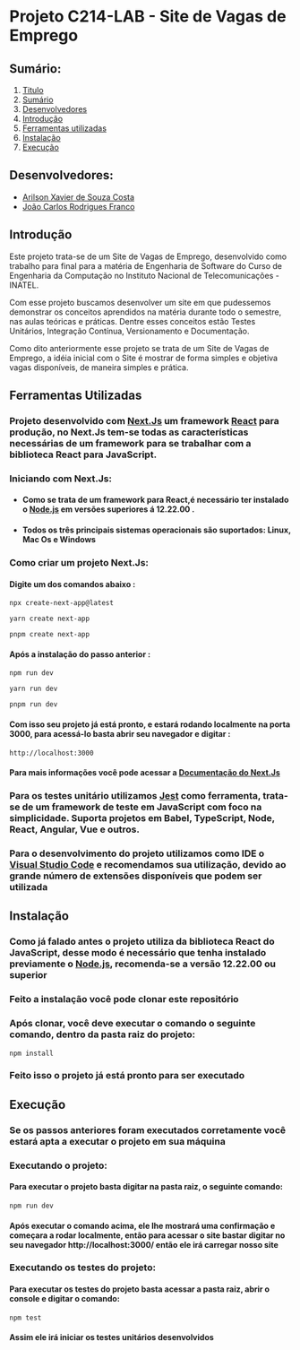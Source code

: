 # Projeto C214-LAB - Site de Vagas de Emprego <a id="Titulo"></a>

## Sumário:<a id="Sumario"></a>

1. [Titulo](#Titulo)
2. [Sumário](#Sumario)
3. [Desenvolvedores](#Desenvolvedores)
4. [Introdução](#Introducao)
5. [Ferramentas utilizadas](#Ferramentas)
7. [Instalação](#Instalacao)
8. [Execução](#Execucao)

## Desenvolvedores: <a id="Desenvolvedores"></a>

* [Arilson Xavier de Souza Costa](https://github.com/Arilson-X)
* [João Carlos Rodrigues Franco](https://github.com/Jcarlos1999)

## Introdução <a id="Introducao"></a>

<p>Este projeto trata-se de um Site de Vagas de Emprego, desenvolvido como trabalho para final para a matéria de Engenharia de Software do Curso de Engenharia da Computação no Instituto Nacional de Telecomunicações - INATEL.</p>
<p>Com esse projeto buscamos desenvolver um site em que pudessemos demonstrar os conceitos aprendidos na matéria durante todo o semestre, nas aulas teóricas e práticas. Dentre esses conceitos estão Testes Unitários, Integração Contínua, Versionamento e Documentação.<p>
<p>Como dito anteriormente esse projeto se trata de um Site de Vagas de Emprego, a idéia inicial com o Site é mostrar de forma simples e objetiva vagas disponíveis, de maneira simples e prática.<p>

## Ferramentas Utilizadas <a id="Ferramentas"></a>

    
### Projeto desenvolvido com **[Next.Js](https://nextjs.org/)** um framework **[React](https://pt-br.reactjs.org/)** para produção, no **Next.Js** tem-se todas as características necessárias de um framework para se trabalhar com a biblioteca **React** para JavaScript.

### Iniciando com **Next.Js**:

- #### Como se trata de um framework para React,é necessário ter instalado o **[Node.js](https://nodejs.org/en/)** em versões superiores á 12.22.00 .

- #### Todos os três principais sistemas operacionais são suportados: Linux, Mac Os e Windows

### Como criar um projeto Next.Js:

#### Digite um dos comandos abaixo : 

    npx create-next-app@latest
            
    yarn create next-app
            
    pnpm create next-app

#### Após a instalação do passo anterior :

    npm run dev

    yarn run dev

    pnpm run dev

#### Com isso seu projeto já está pronto, e estará rodando localmente na porta 3000, para acessá-lo basta abrir seu navegador e digitar :

    http://localhost:3000

#### Para mais informações você pode acessar a [Documentação do Next.Js](https://nextjs.org/docs)
        

### Para os testes unitário utilizamos **[Jest](https://jestjs.io/pt-BR/)** como ferramenta, trata-se de um framework de teste em JavaScript com foco na simplicidade. Suporta projetos em Babel, TypeScript, Node, React, Angular, Vue e outros.

### Para o desenvolvimento do projeto utilizamos como IDE o **[Visual Studio Code](https://code.visualstudio.com/)** e recomendamos sua utilização, devido ao grande número de extensões disponíveis que podem ser utilizada

## Instalação <a id="Instalacao"></a>

    
### Como já falado antes o projeto utiliza da biblioteca React do JavaScript, desse modo é necessário que tenha instalado previamente o **[Node.js](https://nodejs.org/en/)**, recomenda-se a versão 12.22.00 ou superior

### Feito a instalação você pode clonar este repositório

### Após clonar, você deve executar o comando o seguinte comando, dentro da pasta raiz do projeto:

    npm install

### Feito isso o projeto já está pronto para ser executado

## Execução <a id="Execucao"></a>

    
### Se os passos anteriores foram executados corretamente você estará apta a executar o projeto em sua máquina
        
### Executando o projeto:

#### Para executar o projeto basta digitar na pasta raiz, o seguinte comando:

    npm run dev

#### Após executar o comando acima, ele lhe mostrará uma confirmação e começara a rodar localmente, então para acessar o site bastar digitar no seu navegador http://localhost:3000/ então ele irá carregar nosso site

### Executando os testes do projeto:

#### Para executar os testes do projeto basta acessar a pasta raiz, abrir o console e digitar o comando:

    npm test

#### Assim ele irá iniciar os testes unitários desenvolvidos

